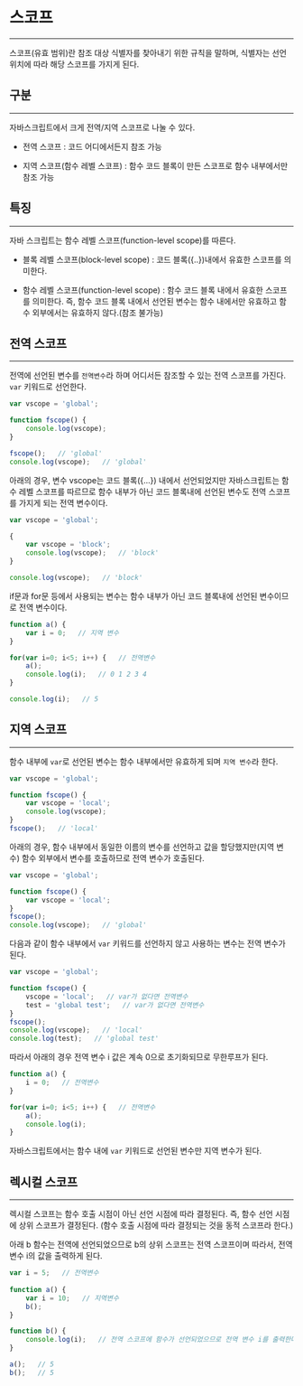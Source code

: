 
# 스코프
---
스코프(유효 범위)란 참조 대상 식별자를 찾아내기 위한 규칙을 말하며, 식별자는 선언 위치에 따라 해당 스코프를 가지게 된다.

## 구분
---
자바스크립트에서 크게 전역/지역 스코프로 나눌 수 있다.  
- 전역 스코프
: 코드 어디에서든지 참조 가능

- 지역 스코프(함수 레벨 스코프)
: 함수 코드 블록이 만든 스코프로 함수 내부에서만 참조 가능

## 특징
---
자바 스크립트는 함수 레벨 스코프(function-level scope)를 따른다.
- 블록 레벨 스코프(block-level scope)
: 코드 블록({..})내에서 유효한 스코프를 의미한다.

- 함수 레벨 스코프(function-level scope)
: 함수 코드 블록 내에서 유효한 스코프를 의미한다. 즉, 함수 코드 블록 내에서 선언된 변수는 함수 내에서만 유효하고 함수 외부에서는 유효하지 않다.(참조 불가능)

## 전역 스코프
---
전역에 선언된 변수를 `전역변수`라 하며 어디서든 참조할 수 있는 전역 스코프를 가진다. `var` 키워드로 선언한다.

```javascript
var vscope = 'global';

function fscope() {
    console.log(vscope);
}

fscope();   // 'global'
console.log(vscope);   // 'global'
```

아래의 경우, 변수 vscope는 코드 블록({...}) 내에서 선언되었지만 자바스크립트는 함수 레벨 스코프를 따르므로 함수 내부가 아닌 코드 블록내에 선언된 변수도 전역 스코프를 가지게 되는 전역 변수이다. 

```javascript
var vscope = 'global';

{
    var vscope = 'block';
    console.log(vscope);   // 'block'
}

console.log(vscope);   // 'block'
```

if문과 for문 등에서 사용되는 변수는 함수 내부가 아닌 코드 블록내에 선언된 변수이므로 전역 변수이다.

```javascript
function a() {
    var i = 0;   // 지역 변수
}

for(var i=0; i<5; i++) {   // 전역변수
    a();
    console.log(i);   // 0 1 2 3 4
}

console.log(i);   // 5
```

## 지역 스코프
---
함수 내부에 `var`로 선언된 변수는 함수 내부에서만 유효하게 되며 `지역 변수`라 한다.  

```javascript
var vscope = 'global';

function fscope() {
    var vscope = 'local';
    console.log(vscope);
}
fscope();   // 'local'
```

아래의 경우, 함수 내부에서 동일한 이름의 변수를 선언하고 값을 할당했지만(지역 변수) 함수 외부에서 변수를 호출하므로 전역 변수가 호출된다.

```javascript
var vscope = 'global';

function fscope() {
    var vscope = 'local';
}
fscope(); 
console.log(vscope);   // 'global'
```

다음과 같이 함수 내부에서 `var` 키워드를 선언하지 않고 사용하는 변수는 전역 변수가 된다.

```javascript
var vscope = 'global';

function fscope() {
    vscope = 'local';   // var가 없다면 전역변수
    test = 'global test';   // var가 없다면 전역변수
}
fscope();
console.log(vscope);   // 'local'
console.log(test);   // 'global test'
```

따라서 아래의 경우 전역 변수 i 값은 계속 0으로 초기화되므로 무한루프가 된다.

```javascript
function a() {
    i = 0;   // 전역변수
}

for(var i=0; i<5; i++) {   // 전역변수
    a();
    console.log(i);
}
```     

자바스크립트에서는 함수 내에 `var` 키워드로 선언된 변수만 지역 변수가 된다.

## 렉시컬 스코프
---
렉시컬 스코프는 함수 호출 시점이 아닌 선언 시점에 따라 결정된다. 즉, 함수 선언 시점에 상위 스코프가 결정된다. (함수 호출 시점에 따라 결정되는 것을 동적 스코프라 한다.)  

아래 b 함수는 전역에 선언되었으므로 b의 상위 스코프는 전역 스코프이며 따라서, 전역 변수 i의 값을 출력하게 된다.

```javascript
var i = 5;   // 전역변수
            
function a() {
    var i = 10;   // 지역변수
    b();
}

function b() {
    console.log(i);   // 전역 스코프에 함수가 선언되었으므로 전역 변수 i를 출력한다.
}

a();   // 5
b();   // 5
```
